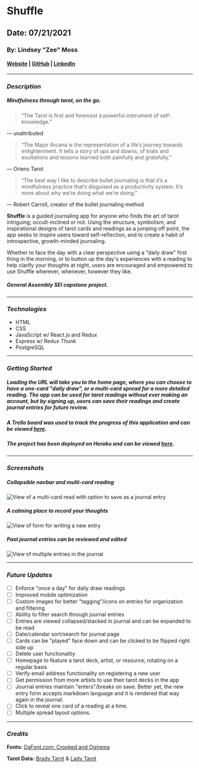 # Shuffle
## Date: 07/21/2021

### By: Lindsey "Zee" Moss


#### [Website](http://cmdz.codes/) | [GitHub](https://github.com/Lindsey-Moss/) | [LinkedIn](https://www.linkedin.com/in/lindsey-zee-moss/)
***
### ***Description***
##### Mindfulness through tarot, on the go.

> “The Tarot is first and foremost a powerful instrument of self-knowledge.” 

— unattributed
> “The Major Arcana is the representation of a life’s journey towards enlightenment. It tells a story of ups and downs, of trials and exultations and lessons learned both painfully and gratefully.”

— Oriens Tarot
> “The best way I like to describe bullet journaling is that it’s a mindfulness practice that’s disguised as a productivity system. It’s more about why we’re doing what we’re doing.”

— Robert Carroll, creator of the bullet journaling method

**Shuffle** is a guided journaling app for anyone who finds the art of tarot intriguing; occult-inclined or not. Using the structure, symbolism, and inspirational designs of tarot cards and readings as a jumping off point, the app seeks to inspire users toward self-reflection, and to create a habit of introspective, growth-minded journaling.

Whether to face the day with a clear perspective using a "daily draw" first thing in the morning, or to button up the day's experiences with a reading to help clarify your thoughts at night, users are encouraged and empowered to use Shuffle wherever, whenever, however they like.

##### *General Assembly SEI capstone project.*

***

### ***Technologies***
* HTML
* CSS
* JavaScript w/ React.js and Redux
* Express w/ Redux Thunk
* PostgreSQL 

***

### ***Getting Started***
##### Loading the URL will take you to the home page, where you can choose to have a one-card "daily draw", or a multi-card spread for a more detailed reading. The app can be used for tarot readings without ever making an account, but by signing up, users can save their readings and create journal entries for future review.
##### A Trello board was used to track the progress of this application and can be viewed [here](https://trello.com/b/wXVjishL).
##### The project has been deployed on Heroku and can be viewed [here](X).
***

### ***Screenshots***

##### Collapsible navbar and multi-card reading
![View of a multi-card read with option to save as a journal entry](../Shuffle/client/assets/shuffle-reading-page.png)

##### A calming place to record your thoughts
![View of form for writing a new entry](../Shuffle/client/assets/shuffle-new-entry-page.png)

##### Past journal entries can be reviewed and edited
![View of multiple entries in the journal](../Shuffle/client/assets/shuffle-journal-view.png)
***

### ***Future Updates***
- [ ] Enforce "once a day" for daily draw readings
- [ ] Improved mobile optimization
- [ ] Custom images for better "tagging"/icons on entries for organization and filtering
- [ ] Ability to filter search through journal entries
- [ ] Entries are viewed collapsed/stacked in journal and can be expanded to be read
- [ ] Date/calendar sort/search for journal page
- [ ] Cards can be "played" face down and can be clicked to be flipped right side up
- [ ] Delete user functionality
- [ ] Homepage to feature a tarot deck, artist, or resource; rotating on a regular basis
- [ ] Verify email address functionality on registering a new user
- [ ] Get permission from more artists to use their tarot decks in the app
- [ ] Journal entries maintain "enters"/breaks on save. Better yet, the new entry form accepts markdown language and it is rendered that way again in the journal.
- [ ] Click to reveal one card of a reading at a time.
- [ ] Multiple spread layout options.

***

### ***Credits***


**Fonts:** [DaFont.com: Crooked and Ogirema](https://www.dafont.com)

**Tarot Data:** [Brady Tarot](https://bradytarot.com/) & [Lady Tarot](https://www.kickstarter.com/projects/novaandmali/lady-tarot-cards-lgbt-and-poc-inclusive-tarot-deck/description)